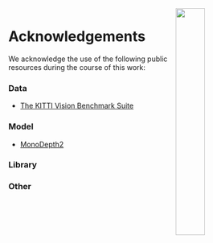 <img src="../figs/logo2.png" align="right" width="34%">

# Acknowledgements

We acknowledge the use of the following public resources during the course of this work:

### Data
- [The KITTI Vision Benchmark Suite](https://www.cvlibs.net/datasets/kitti/)

### Model
- [MonoDepth2](https://github.com/nianticlabs/monodepth2)

### Library


### Other
